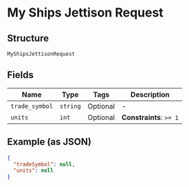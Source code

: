 
# My Ships Jettison Request

## Structure

`MyShipsJettisonRequest`

## Fields

| Name | Type | Tags | Description |
|  --- | --- | --- | --- |
| `trade_symbol` | `string` | Optional | - |
| `units` | `int` | Optional | **Constraints**: `>= 1` |

## Example (as JSON)

```json
{
  "tradeSymbol": null,
  "units": null
}
```


